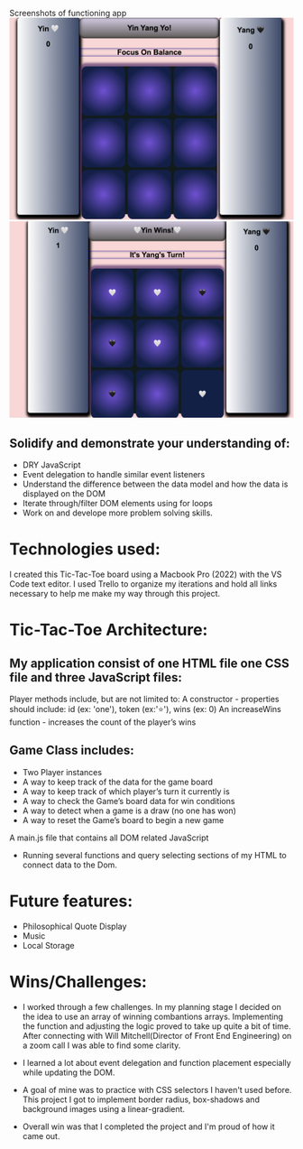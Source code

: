 Screenshots of functioning app
![tic-tac-toe/game](assets/Screenshot1.png)
![tic-tac-toe/game/win](assets/ScreenShotWin.png)

## Solidify and demonstrate your understanding of:

- DRY JavaScript
- Event delegation to handle similar event listeners
- Understand the difference between the data model and how the data is displayed on the DOM
- Iterate through/filter DOM elements using for loops
- Work on and develope more problem solving skills.

# Technologies used:
I created this Tic-Tac-Toe board using a Macbook Pro (2022) with the VS Code text editor.
I used Trello to organize my iterations and hold all links necessary to help me make my way through this project.

# Tic-Tac-Toe Architecture:

## My application consist of one HTML file one CSS file and three JavaScript files:

Player methods include, but are not limited to:
A constructor - properties should include: id (ex: 'one'), token (ex:'⭐️'), wins (ex: 0)
An increaseWins function - increases the count of the player’s wins

## Game Class includes:

- Two Player instances
- A way to keep track of the data for the game board
- A way to keep track of which player’s turn it currently is
- A way to check the Game’s board data for win conditions
- A way to detect when a game is a draw (no one has won)
- A way to reset the Game’s board to begin a new game

A main.js file that contains all DOM related JavaScript
- Running several functions and query selecting sections of my HTML to connect data to the Dom.

# Future features:

- Philosophical Quote Display
- Music
- Local Storage
   
# Wins/Challenges:

- I worked through a few challenges. In my planning stage I decided on the idea to use an array of winning combantions arrays. Implementing the function and adjusting the logic proved to take up quite a bit of time. After connecting with Will Mitchell(Director of Front End Engineering) on a zoom call I was able to find some clarity. 

- I learned a lot about event delegation and function placement especially while updating the DOM.

- A goal of mine was to practice with CSS selectors I haven't used before. This project I got to implement border radius, box-shadows and background images using a linear-gradient.

- Overall win was that I completed the project and I'm proud of how it came out.


